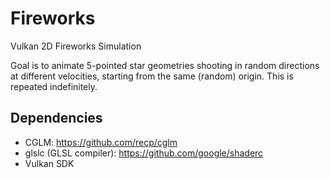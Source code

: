 # Fireworks
Vulkan 2D Fireworks Simulation

Goal is to animate 5-pointed star geometries shooting in random directions at different velocities, starting from the same (random) origin. This is repeated indefinitely.

## Dependencies
- CGLM: https://github.com/recp/cglm
- glslc (GLSL compiler): https://github.com/google/shaderc
- Vulkan SDK
